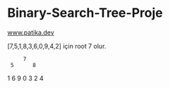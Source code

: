# Binary-Search-Tree-Proje
 www.patika.dev

[7,5,1,8,3,6,0,9,4,2] için root 7 olur.


         7
     5      8
   1  6       9
  0 3
     2 4
 
